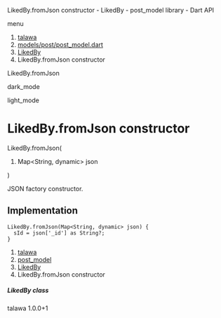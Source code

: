 




LikedBy.fromJson constructor - LikedBy - post\_model library - Dart API







menu

1. [talawa](../../index.html)
2. [models/post/post\_model.dart](../../models_post_post_model/models_post_post_model-library.html)
3. [LikedBy](../../models_post_post_model/LikedBy-class.html)
4. LikedBy.fromJson constructor

LikedBy.fromJson


dark\_mode

light\_mode




# LikedBy.fromJson constructor


LikedBy.fromJson(

1. Map<String, dynamic> json

)

JSON factory constructor.


## Implementation

```
LikedBy.fromJson(Map<String, dynamic> json) {
  sId = json['_id'] as String?;
}
```

 


1. [talawa](../../index.html)
2. [post\_model](../../models_post_post_model/models_post_post_model-library.html)
3. [LikedBy](../../models_post_post_model/LikedBy-class.html)
4. LikedBy.fromJson constructor

##### LikedBy class





talawa
1.0.0+1






